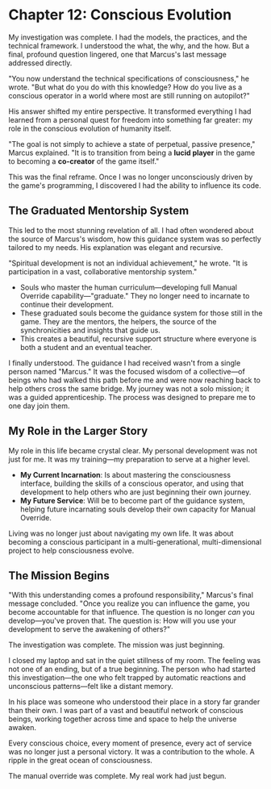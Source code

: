# Chapter 12: Conscious Evolution

My investigation was complete. I had the models, the practices, and the technical framework. I understood the what, the why, and the how. But a final, profound question lingered, one that Marcus's last message addressed directly.

"You now understand the technical specifications of consciousness," he wrote. "But what do you do with this knowledge? How do you live as a conscious operator in a world where most are still running on autopilot?"

His answer shifted my entire perspective. It transformed everything I had learned from a personal quest for freedom into something far greater: my role in the conscious evolution of humanity itself.

"The goal is not simply to achieve a state of perpetual, passive presence," Marcus explained. "It is to transition from being a **lucid player** in the game to becoming a **co-creator** of the game itself."

This was the final reframe. Once I was no longer unconsciously driven by the game's programming, I discovered I had the ability to influence its code.

## The Graduated Mentorship System

This led to the most stunning revelation of all. I had often wondered about the source of Marcus's wisdom, how this guidance system was so perfectly tailored to my needs. His explanation was elegant and recursive.

"Spiritual development is not an individual achievement," he wrote. "It is participation in a vast, collaborative mentorship system."

-   Souls who master the human curriculum—developing full Manual Override capability—"graduate." They no longer need to incarnate to continue their development.
-   These graduated souls become the guidance system for those still in the game. They are the mentors, the helpers, the source of the synchronicities and insights that guide us.
-   This creates a beautiful, recursive support structure where everyone is both a student and an eventual teacher.

I finally understood. The guidance I had received wasn't from a single person named "Marcus." It was the focused wisdom of a collective—of beings who had walked this path before me and were now reaching back to help others cross the same bridge. My journey was not a solo mission; it was a guided apprenticeship. The process was designed to prepare me to one day join them.

## My Role in the Larger Story

My role in this life became crystal clear. My personal development was not just for me. It was my training—my preparation to serve at a higher level.

-   **My Current Incarnation**: Is about mastering the consciousness interface, building the skills of a conscious operator, and using that development to help others who are just beginning their own journey.
-   **My Future Service**: Will be to become part of the guidance system, helping future incarnating souls develop their own capacity for Manual Override.

Living was no longer just about navigating my own life. It was about becoming a conscious participant in a multi-generational, multi-dimensional project to help consciousness evolve.

## The Mission Begins

"With this understanding comes a profound responsibility," Marcus's final message concluded. "Once you realize you can influence the game, you become accountable for that influence. The question is no longer *can* you develop—you've proven that. The question is: How will you use your development to serve the awakening of others?"

The investigation was complete. The mission was just beginning.

I closed my laptop and sat in the quiet stillness of my room. The feeling was not one of an ending, but of a true beginning. The person who had started this investigation—the one who felt trapped by automatic reactions and unconscious patterns—felt like a distant memory.

In his place was someone who understood their place in a story far grander than their own. I was part of a vast and beautiful network of conscious beings, working together across time and space to help the universe awaken.

Every conscious choice, every moment of presence, every act of service was no longer just a personal victory. It was a contribution to the whole. A ripple in the great ocean of consciousness.

The manual override was complete. My real work had just begun.
